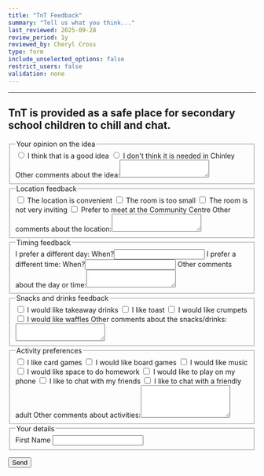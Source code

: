 ```yaml
---
title: "TnT Feedback"
summary: "Tell us what you think..."
last_reviewed: 2025-09-28
review_period: 1y
reviewed_by: Cheryl Cross
type: form
include_unselected_options: false
restrict_users: false
validation: none
---
```


<form 
   name="{{< getPageTitle >}}" 
   class="verified-form"
   data-netlify="true"
   netlify
>

<input type="hidden" name="_gotcha" style="display:none !important">

<hr>
<h2>TnT is provided as a safe place for secondary school children to chill and chat.</h2>

<fieldset>
   <legend>Your opinion on the idea</legend>
   <label><input type="radio"> I think that is a good idea</label>
   <label><input type="radio"> I don't think it is needed in Chinley</label>
   <label>Other comments about the idea:<textarea rows="2"></textarea></label>
</fieldset>

<fieldset>
   <legend>Location feedback</legend>
   <label><input type="checkbox"> The location is convenient</label>
   <label><input type="checkbox"> The room is too small</label>
   <label><input type="checkbox"> The room is not very inviting</label>
   <label><input type="checkbox"> Prefer to meet at the Community Centre</label>
   <label>Other comments about the location:<textarea rows="2"></textarea></label>
</fieldset>

<fieldset>
   <legend>Timing feedback</legend>
   <label>I prefer a different day: When?<input type="text" class="short-input"></label>
   <label>I prefer a different time: When?<input type="text" class="short-input"></label>
   <label>Other comments about the day or time:<textarea rows="2"></textarea></label>
</fieldset>

<fieldset>
   <legend>Snacks and drinks feedback</legend>
   <label><input type="checkbox"> I would like takeaway drinks</label>
   <label><input type="checkbox"> I like toast</label>
   <label><input type="checkbox"> I would like crumpets</label>
   <label><input type="checkbox"> I would like waffles</label>
   <label>Other comments about the snacks/drinks:<textarea rows="2"></textarea></label>
</fieldset>

<fieldset>
   <legend>Activity preferences</legend>
   <label><input type="checkbox"> I like card games</label>
   <label><input type="checkbox"> I would like board games</label>
   <label><input type="checkbox"> I would like music</label>
   <label><input type="checkbox"> I would like space to do homework</label>
   <label><input type="checkbox"> I would like to play on my phone</label>
   <label><input type="checkbox"> I like to chat with my friends</label>
   <label><input type="checkbox"> I like to chat with a friendly adult</label>
   <label>Other comments about activities:<textarea rows="4"></textarea></label>
</fieldset>

<fieldset>
   <legend>Your details</legend>
   <label>First Name</label>
   <input class="name" type="text" required>
</fieldset>

<button type="submit">Send</button>
</form>
